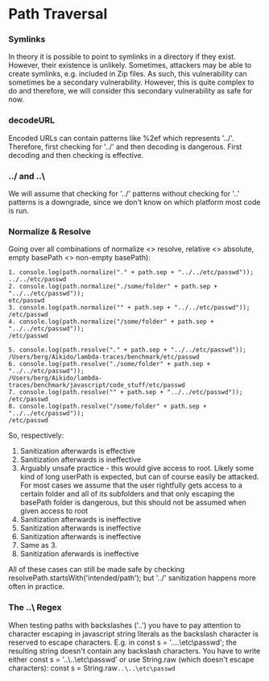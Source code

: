 # Path Traversal

### Symlinks

In theory it is possible to point to symlinks in a directory if they exist. However, their existence is unlikely. Sometimes, attackers may be able to create symlinks, e.g. included in Zip files. As such, this vulnerability can sometimes be a secondary vulnerability. However, this is quite complex to do and therefore, we will consider this secondary vulnerability as safe for now.

### decodeURL

Encoded URLs can contain patterns like %2ef which represents '../'. Therefore, first checking for '../' and then decoding is dangerous. First decoding and then checking is effective.

### ../ and ..\

We will assume that checking for '../' patterns without checking for '..\' patterns is a downgrade, since we don't know on which platform most code is run.

### Normalize & Resolve

Going over all combinations of normalize <> resolve, relative <> absolute, empty basePath <> non-empty basePath):

```
1. console.log(path.normalize("." + path.sep + "../../etc/passwd"));
../../etc/passwd
2. console.log(path.normalize("./some/folder" + path.sep + "../../etc/passwd"));
etc/passwd
3. console.log(path.normalize("" + path.sep + "../../etc/passwd"));
/etc/passwd
4. console.log(path.normalize("/some/folder" + path.sep + "../../etc/passwd"));
/etc/passwd

5. console.log(path.resolve("." + path.sep + "../../etc/passwd"));
/Users/berg/Aikido/lambda-traces/benchmark/etc/passwd
6. console.log(path.resolve("./some/folder" + path.sep + "../../etc/passwd"));
/Users/berg/Aikido/lambda-traces/benchmark/javascript/code_stuff/etc/passwd
7. console.log(path.resolve("" + path.sep + "../../etc/passwd")); 
/etc/passwd
8. console.log(path.resolve("/some/folder" + path.sep + "../../etc/passwd"));
/etc/passwd
```

So, respectively:


1. Sanitization afterwards is effective
2. Sanitization afterwards is ineffective
3. Arguably unsafe practice - this would give access to root. Likely some kind of long userPath is expected, but can of course easily be attacked. For most cases we assume that the user rightfully gets access to a certain folder and all of its subfolders and that only escaping the basePath folder is dangerous, but this should not be assumed when given access to root
4. Sanitization afterwards is ineffective
5. Sanitization afterwards is ineffective
6. Sanitization afterwards is ineffective
7. Same as 3.
8. Sanitization aferwards is ineffective


All of these cases can still be made safe by checking resolvePath.startsWith('intended/path'); but '../' sanitization happens more often in practice.

### The ..\\ Regex

When testing paths with backslashes ('..\') you have to pay attention to character escaping in javascript string literals as the backslash character is reserved to escape characters. E.g. in const s = '..\..\etc\passwd'; the resulting string doesn't contain any backslash characters. You have to write either const s = '..\\..\\etc\\passwd' or use String.raw (which doesn't escape characters): const s = String.raw`..\..\etc\passwd`